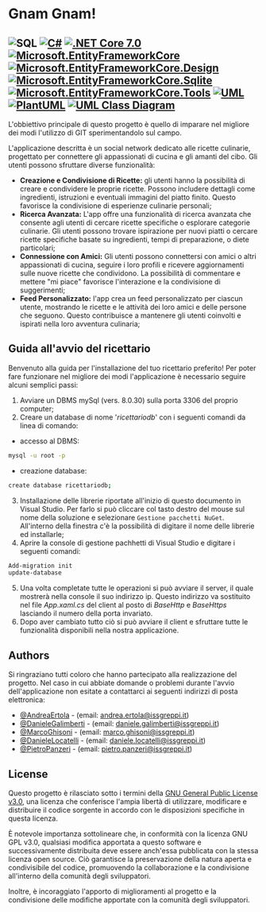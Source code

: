 # Gnam Gnam!
![SQL](https://img.shields.io/badge/SQL-800000.svg?style=for-the-badge&logo=sqlite&logoColor=white)
[![C#](https://img.shields.io/badge/C%23-FFA500.svg?style=for-the-badge&logo=c-sharp&logoColor=white)](https://docs.microsoft.com/en-us/dotnet/csharp/)
[![.NET Core 7.0](https://img.shields.io/badge/.NET_Core-FF1493.svg?style=for-the-badge&logo=.net&logoColor=white)](https://dotnet.microsoft.com/download/dotnet/3.1)
[![Microsoft.EntityFrameworkCore](https://img.shields.io/badge/Microsoft.EntityFrameworkCore-7FFF00.svg?style=for-the-badge)](https://docs.microsoft.com/en-us/ef/)
[![Microsoft.EntityFrameworkCore.Design](https://img.shields.io/badge/Microsoft.EntityFrameworkCore.Design-DC143C.svg?style=for-the-badge)](https://docs.microsoft.com/en-us/ef/)
[![Microsoft.EntityFrameworkCore.Sqlite](https://img.shields.io/badge/Microsoft.EntityFrameworkCore.Sqlite-4682B4.svg?style=for-the-badge)](https://docs.microsoft.com/en-us/ef/)
[![Microsoft.EntityFrameworkCore.Tools](https://img.shields.io/badge/Microsoft.EntityFrameworkCore.Tools-9400D3.svg?style=for-the-badge)](https://docs.microsoft.com/en-us/ef/)
[![UML](https://img.shields.io/badge/UML-000080.svg?style=for-the-badge)](https://en.wikipedia.org/wiki/Unified_Modeling_Language)
[![PlantUML](https://img.shields.io/badge/PlantUML-800000.svg?style=for-the-badge&logo=sqlite&logoColor=white)](https://plantuml.com/)
[![UML Class Diagram](https://img.shields.io/badge/UML_Class_Diagram-008080.svg?style=for-the-badge)](https://plantuml.com/class-diagram)
---

L'obbiettivo principale di questo progetto è quello di imparare nel migliore dei modi l'utilizzo di GIT sperimentandolo sul campo.

L'applicazione descritta è un social network dedicato alle ricette culinarie, progettato per connettere gli appassionati di cucina e gli amanti del cibo. Gli utenti possono sfruttare diverse funzionalità:
* **Creazione e Condivisione di Ricette:** gli utenti hanno la possibilità di creare e condividere le proprie ricette. Possono includere dettagli come ingredienti, istruzioni e eventuali immagini del piatto finito. Questo favorisce la condivisione di esperienze culinarie personali;
* **Ricerca Avanzata:** L'app offre una funzionalità di ricerca avanzata che consente agli utenti di cercare ricette specifiche o esplorare categorie culinarie. Gli utenti possono trovare ispirazione per nuovi piatti o cercare ricette specifiche basate su ingredienti, tempi di preparazione, o diete particolari;
* **Connessione con Amici:** Gli utenti possono connettersi con amici o altri appassionati di cucina, seguire i loro profili e ricevere aggiornamenti sulle nuove ricette che condividono. La possibilità di commentare e mettere "mi piace" favorisce l'interazione e la condivisione di suggerimenti;
* **Feed Personalizzato:** l'app crea un feed personalizzato per ciascun utente, mostrando le ricette e le attività dei loro amici e delle persone che seguono. Questo contribuisce a mantenere gli utenti coinvolti e ispirati nella loro avventura culinaria;

## Guida all'avvio del ricettario
Benvenuto alla guida per l'installazione del tuo ricettario preferito! Per poter fare funzionare nel migliore dei modi l'applicazione è necessario seguire alcuni semplici passi:
1. Avviare un DBMS mySql (vers. 8.0.30) sulla porta 3306 del proprio computer;
2. Creare un database di nome '*ricettariodb*' con i seguenti comandi da linea di comando:
- accesso al DBMS:
```bash
mysql -u root -p
```
- creazione database: 
```bash
create database ricettariodb;
```
3. Installazione delle librerie riportate all'inizio di questo documento in Visual Studio. Per farlo si può cliccare col tasto destro del mouse sul nome della soluzione e selezionare `Gestione pacchetti NuGet`. All'interno della finestra c'è la possibilità di digitare il nome delle librerie ed installarle;
4. Aprire la console di gestione pachhetti di Visual Studio e digitare i seguenti comandi:
```bash
Add-migration init
update-database 
```
5. Una volta completate tutte le operazioni si può avviare il server, il quale mostrerà nella console il suo indirizzo ip. 
Questo indirizzo va sostituito nel file *App.xaml.cs* del client al posto di *BaseHttp* e *BaseHttps* lasciando il numero della porta invariato.
6. Dopo aver cambiato tutto ciò si può avviare il client e sfruttare tutte le funzionalità disponibili nella nostra applicazione.


## Authors
Si ringraziano tutti coloro che hanno partecipato alla realizzazione del progetto. Nel caso in cui abbiate domande o problemi durante l'avvio dell'applicazione non esitate a contattarci ai seguenti indirizzi di posta elettronica:
- [@AndreaErtola](https://github.com/AndreaErtola) - (email: andrea.ertola@issgreppi.it)
- [@DanieleGalimberti](https://github.com/DanieleGalimberti)  - (email: daniele.galimberti@issgreppi.it)
- [@MarcoGhisoni](https://github.com/MarcoGhisoni) - (email: marco.ghisoni@issgreppi.it)
- [@DanieleLocatelli](https://github.com/LocatelliDaniele) - (email: daniele.locatelli@issgreppi.it)
- [@PietroPanzeri](https://github.com/Pietropanzeri) - (email: pietro.panzeri@issgreppi.it)



## License

Questo progetto è rilasciato sotto i termini della [ GNU General Public License v3.0](https://opensource.org/license/gpl-3-0/), una licenza che conferisce l'ampia libertà di utilizzare, modificare e distribuire il codice sorgente in accordo con le disposizioni specifiche in questa licenza.

È notevole importanza sottolineare che, in conformità con la licenza GNU GPL v3.0, qualsiasi modifica apportata a questo software e successivamente distribuita deve essere anch'essa pubblicata con la stessa licenza open source. Ciò garantisce la preservazione della natura aperta e condivisibile del codice, promuovendo la collaborazione e la condivisione all'interno della comunità degli sviluppatori.

Inoltre, è incoraggiato l'apporto di miglioramenti al progetto e la condivisione delle modifiche apportate con la comunità degli sviluppatori.
